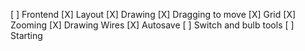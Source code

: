 [ ] Frontend
    [X] Layout
    [X] Drawing
    [X] Dragging to move
    [X] Grid
    [X] Zooming
    [X] Drawing Wires
    [X] Autosave
    [ ] Switch and bulb tools
    [ ] Starting